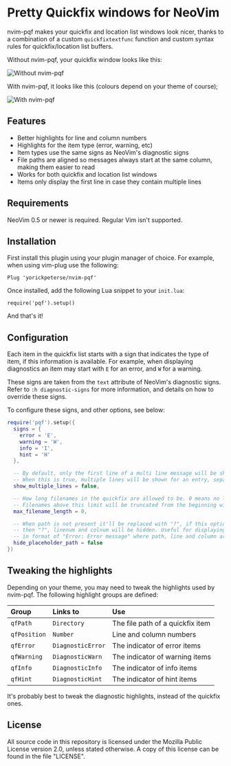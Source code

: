 # Pretty Quickfix windows for NeoVim

nvim-pqf makes your quickfix and location list windows look nicer, thanks to a
combination of a custom `quickfixtextfunc` function and custom syntax rules for
quickfix/location list buffers.

Without nvim-pqf, your quickfix window looks like this:

![Without nvim-pqf](images/before.png)

With nvim-pqf, it looks like this (colours depend on your theme of course);

![With nvim-pqf](images/after.png)

## Features

- Better highlights for line and column numbers
- Highlights for the item type (error, warning, etc)
- Item types use the same signs as NeoVim's diagnostic signs
- File paths are aligned so messages always start at the same column, making
  them easier to read
- Works for both quickfix and location list windows
- Items only display the first line in case they contain multiple lines

## Requirements

NeoVim 0.5 or newer is required. Regular Vim isn't supported.

## Installation

First install this plugin using your plugin manager of choice. For example, when
using vim-plug use the following:

    Plug 'yorickpeterse/nvim-pqf'

Once installed, add the following Lua snippet to your `init.lua`:

    require('pqf').setup()

And that's it!

## Configuration

Each item in the quickfix list starts with a sign that indicates the type of
item, if this information is available. For example, when displaying diagnostics
an item may start with `E` for an error, and `W` for a warning.

These signs are taken from the `text` attribute of NeoVim's diagnostic signs.
Refer to `:h diagnostic-signs` for more information, and details on how to
override these signs.

To configure these signs, and other options, see below:

```lua
require('pqf').setup({
  signs = {
    error = 'E',
    warning = 'W',
    info = 'I',
    hint = 'H'
  },

  -- By default, only the first line of a multi line message will be shown.
  -- When this is true, multiple lines will be shown for an entry, separated by a space
  show_multiple_lines = false,

  -- How long filenames in the quickfix are allowed to be. 0 means no limit.
  -- Filenames above this limit will be truncated from the beginning with [...]
  max_filename_length = 0,

  -- When path is not present it'll be replaced with "?", if this option is set to true
  -- then "?", linenum and colnum will be hidden. Useful for displaying generic errors
  -- in format of "Error: Error message" where path, line and column are missing.
  hide_placeholder_path = false
})
```

## Tweaking the highlights

Depending on your theme, you may need to tweak the highlights used by nvim-pqf.
The following highlight groups are defined:

| Group        | Links to          | Use
|:-------------|:------------------|:-----------------------------------
| `qfPath`     | `Directory`       | The file path of a quickfix item
| `qfPosition` | `Number`          | Line and column numbers
| `qfError`    | `DiagnosticError` | The indicator of error items
| `qfWarning`  | `DiagnosticWarn`  | The indicator of warning items
| `qfInfo`     | `DiagnosticInfo`  | The indicator of info items
| `qfHint`     | `DiagnosticHint`  | The indicator of hint items

It's probably best to tweak the diagnostic highlights, instead of the quickfix
ones.

## License

All source code in this repository is licensed under the Mozilla Public License
version 2.0, unless stated otherwise. A copy of this license can be found in the
file "LICENSE".
